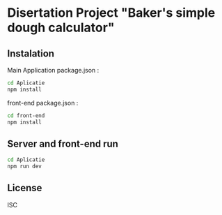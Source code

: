 # Disertation Project "Baker's simple dough calculator"

## Instalation

Main Application package.json :

```bash
cd Aplicatie
npm install
```

front-end package.json :

```bash
cd front-end
npm install
```

## Server and front-end run

```bash
cd Aplicatie
npm run dev
```

## License

ISC
